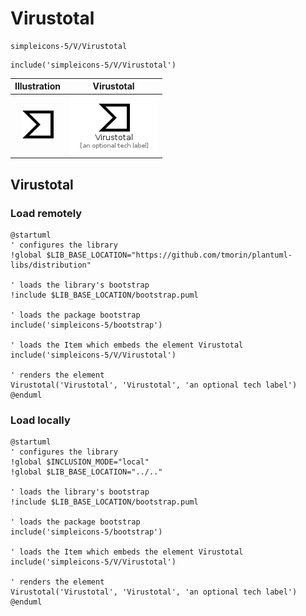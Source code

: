 # Virustotal


```text
simpleicons-5/V/Virustotal
```

```text
include('simpleicons-5/V/Virustotal')
```



| Illustration | Virustotal |
| :---: | :---: |
| ![illustration for Illustration](../../simpleicons-5/V/Virustotal.png) | ![illustration for Virustotal](../../simpleicons-5/V/Virustotal.Local.png) |




## Virustotal

### Load remotely
```plantuml
@startuml
' configures the library
!global $LIB_BASE_LOCATION="https://github.com/tmorin/plantuml-libs/distribution"

' loads the library's bootstrap
!include $LIB_BASE_LOCATION/bootstrap.puml

' loads the package bootstrap
include('simpleicons-5/bootstrap')

' loads the Item which embeds the element Virustotal
include('simpleicons-5/V/Virustotal')

' renders the element
Virustotal('Virustotal', 'Virustotal', 'an optional tech label')
@enduml
```

### Load locally
```plantuml
@startuml
' configures the library
!global $INCLUSION_MODE="local"
!global $LIB_BASE_LOCATION="../.."

' loads the library's bootstrap
!include $LIB_BASE_LOCATION/bootstrap.puml

' loads the package bootstrap
include('simpleicons-5/bootstrap')

' loads the Item which embeds the element Virustotal
include('simpleicons-5/V/Virustotal')

' renders the element
Virustotal('Virustotal', 'Virustotal', 'an optional tech label')
@enduml
```

